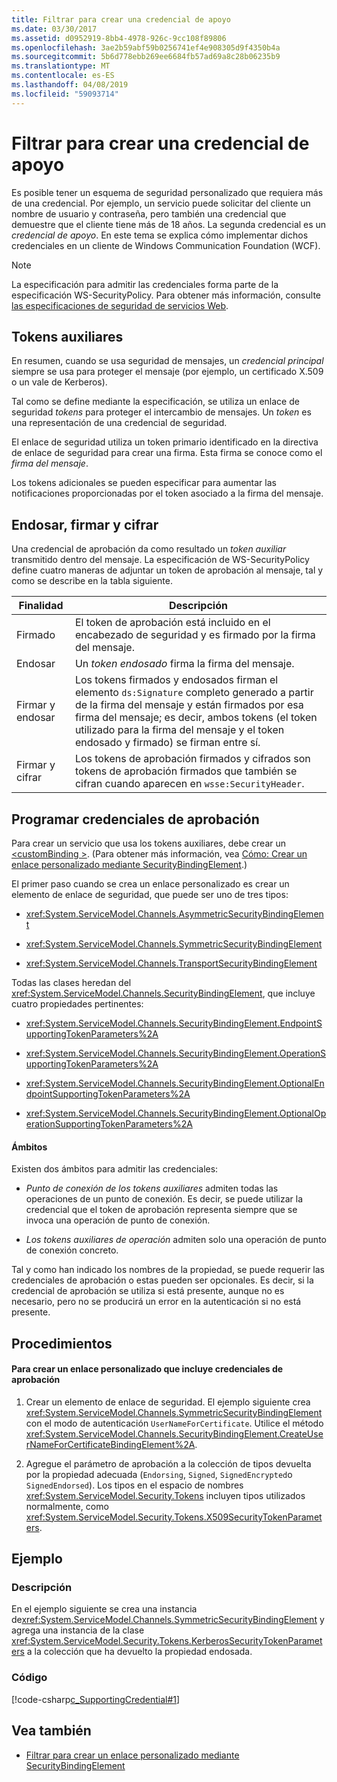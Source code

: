 ```yaml
---
title: Filtrar para crear una credencial de apoyo
ms.date: 03/30/2017
ms.assetid: d0952919-8bb4-4978-926c-9cc108f89806
ms.openlocfilehash: 3ae2b59abf59b0256741ef4e908305d9f4350b4a
ms.sourcegitcommit: 5b6d778ebb269ee6684fb57ad69a8c28b06235b9
ms.translationtype: MT
ms.contentlocale: es-ES
ms.lasthandoff: 04/08/2019
ms.locfileid: "59093714"
---
```

# <a name="how-to-create-a-supporting-credential"></a>Filtrar para crear una credencial de apoyo
Es posible tener un esquema de seguridad personalizado que requiera más de una credencial. Por ejemplo, un servicio puede solicitar del cliente un nombre de usuario y contraseña, pero también una credencial que demuestre que el cliente tiene más de 18 años. La segunda credencial es un *credencial de apoyo*. En este tema se explica cómo implementar dichos credenciales en un cliente de Windows Communication Foundation (WCF).  
  
> [!NOTE]
>  La especificación para admitir las credenciales forma parte de la especificación WS-SecurityPolicy. Para obtener más información, consulte [las especificaciones de seguridad de servicios Web](https://go.microsoft.com/fwlink/?LinkId=88537).  
  
## <a name="supporting-tokens"></a>Tokens auxiliares  
 En resumen, cuando se usa seguridad de mensajes, un *credencial principal* siempre se usa para proteger el mensaje (por ejemplo, un certificado X.509 o un vale de Kerberos).  
  
 Tal como se define mediante la especificación, se utiliza un enlace de seguridad *tokens* para proteger el intercambio de mensajes. Un *token* es una representación de una credencial de seguridad.  
  
 El enlace de seguridad utiliza un token primario identificado en la directiva de enlace de seguridad para crear una firma. Esta firma se conoce como el *firma del mensaje*.  
  
 Los tokens adicionales se pueden especificar para aumentar las notificaciones proporcionadas por el token asociado a la firma del mensaje.  
  
## <a name="endorsing-signing-and-encrypting"></a>Endosar, firmar y cifrar  
 Una credencial de aprobación da como resultado un *token auxiliar* transmitido dentro del mensaje. La especificación de WS-SecurityPolicy define cuatro maneras de adjuntar un token de aprobación al mensaje, tal y como se describe en la tabla siguiente.  
  
|Finalidad|Descripción|  
|-------------|-----------------|  
|Firmado|El token de aprobación está incluido en el encabezado de seguridad y es firmado por la firma del mensaje.|  
|Endosar|Un *token endosado* firma la firma del mensaje.|  
|Firmar y endosar|Los tokens firmados y endosados firman el elemento `ds:Signature` completo generado a partir de la firma del mensaje y están firmados por esa firma del mensaje; es decir, ambos tokens (el token utilizado para la firma del mensaje y el token endosado y firmado) se firman entre sí.|  
|Firmar y cifrar|Los tokens de aprobación firmados y cifrados son tokens de aprobación firmados que también se cifran cuando aparecen en `wsse:SecurityHeader`.|  
  
## <a name="programming-supporting-credentials"></a>Programar credenciales de aprobación  
 Para crear un servicio que usa los tokens auxiliares, debe crear un [ \<customBinding >](../../../../docs/framework/configure-apps/file-schema/wcf/custombinding.md). (Para obtener más información, vea [Cómo: Crear un enlace personalizado mediante SecurityBindingElement](../../../../docs/framework/wcf/feature-details/how-to-create-a-custom-binding-using-the-securitybindingelement.md).)  
  
 El primer paso cuando se crea un enlace personalizado es crear un elemento de enlace de seguridad, que puede ser uno de tres tipos:  
  
-   <xref:System.ServiceModel.Channels.AsymmetricSecurityBindingElement>  
  
-   <xref:System.ServiceModel.Channels.SymmetricSecurityBindingElement>  
  
-   <xref:System.ServiceModel.Channels.TransportSecurityBindingElement>  
  
 Todas las clases heredan del <xref:System.ServiceModel.Channels.SecurityBindingElement>, que incluye cuatro propiedades pertinentes:  
  
-   <xref:System.ServiceModel.Channels.SecurityBindingElement.EndpointSupportingTokenParameters%2A>  
  
-   <xref:System.ServiceModel.Channels.SecurityBindingElement.OperationSupportingTokenParameters%2A>  
  
-   <xref:System.ServiceModel.Channels.SecurityBindingElement.OptionalEndpointSupportingTokenParameters%2A>  
  
-   <xref:System.ServiceModel.Channels.SecurityBindingElement.OptionalOperationSupportingTokenParameters%2A>  
  
#### <a name="scopes"></a>Ámbitos  
 Existen dos ámbitos para admitir las credenciales:  
  
-   *Punto de conexión de los tokens auxiliares* admiten todas las operaciones de un punto de conexión. Es decir, se puede utilizar la credencial que el token de aprobación representa siempre que se invoca una operación de punto de conexión.  
  
-   *Los tokens auxiliares de operación* admiten solo una operación de punto de conexión concreto.  
  
 Tal y como han indicado los nombres de la propiedad, se puede requerir las credenciales de aprobación o estas pueden ser opcionales. Es decir, si la credencial de aprobación se utiliza si está presente, aunque no es necesario, pero no se producirá un error en la autenticación si no está presente.  
  
## <a name="procedures"></a>Procedimientos  
  
#### <a name="to-create-a-custom-binding-that-includes-supporting-credentials"></a>Para crear un enlace personalizado que incluye credenciales de aprobación  
  
1.  Crear un elemento de enlace de seguridad. El ejemplo siguiente crea <xref:System.ServiceModel.Channels.SymmetricSecurityBindingElement> con el modo de autenticación `UserNameForCertificate`. Utilice el método <xref:System.ServiceModel.Channels.SecurityBindingElement.CreateUserNameForCertificateBindingElement%2A>.  
  
2.  Agregue el parámetro de aprobación a la colección de tipos devuelta por la propiedad adecuada (`Endorsing`, `Signed`, `SignedEncrypted`o `SignedEndorsed`). Los tipos en el espacio de nombres <xref:System.ServiceModel.Security.Tokens> incluyen tipos utilizados normalmente, como <xref:System.ServiceModel.Security.Tokens.X509SecurityTokenParameters>.  
  
## <a name="example"></a>Ejemplo  
  
### <a name="description"></a>Descripción  
 En el ejemplo siguiente se crea una instancia de<xref:System.ServiceModel.Channels.SymmetricSecurityBindingElement> y agrega una instancia de la clase <xref:System.ServiceModel.Security.Tokens.KerberosSecurityTokenParameters> a la colección que ha devuelto la propiedad endosada.  
  
### <a name="code"></a>Código  
 [!code-csharp[c_SupportingCredential#1](../../../../samples/snippets/csharp/VS_Snippets_CFX/c_supportingcredential/cs/source.cs#1)]  
  
## <a name="see-also"></a>Vea también

- [Filtrar para crear un enlace personalizado mediante SecurityBindingElement](../../../../docs/framework/wcf/feature-details/how-to-create-a-custom-binding-using-the-securitybindingelement.md)
